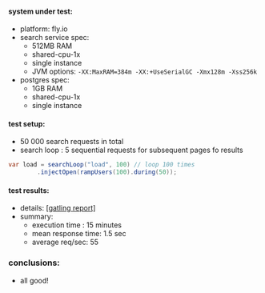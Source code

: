 #### system under test:

- platform: fly.io
- search service spec:
    - 512MB RAM
    - shared-cpu-1x
    - single instance
    - JVM options: `-XX:MaxRAM=384m -XX:+UseSerialGC -Xmx128m -Xss256k`
- postgres spec:
    - 1GB RAM
    - shared-cpu-1x
    - single instance

#### test setup:

- 50 000 search requests in total
- search loop : 5 sequential requests for subsequent pages fo results
``` java
var load = searchLoop("load", 100) // loop 100 times
        .injectOpen(rampUsers(100).during(50));
```

#### test results:

- details: <a href="gatling/2023.04.15-searchload-fly">[gatling report]</a>
- summary:
    - execution time : 15 minutes
    - mean response time: 1.5 sec
    - average req/sec: 55

### conclusions:

- all good!
